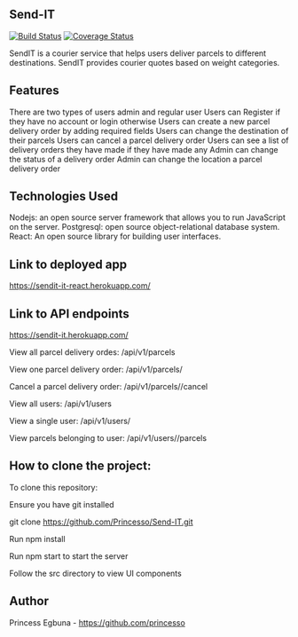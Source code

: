 ## Send-IT
[![Build Status](https://travis-ci.org/Princesso/SendIT-React.svg?branch=master)](https://travis-ci.org/Princesso/SendIT-React)
[![Coverage Status](https://coveralls.io/repos/github/Princesso/SendIT-React/badge.svg?branch=chore-fixes)](https://coveralls.io/github/Princesso/SendIT-React?branch=chore-fixes)


SendIT is a courier service that helps users deliver parcels to different destinations. SendIT provides courier quotes based on weight categories.

## Features
There are two types of users admin and regular user
Users can Register if they have no account or login otherwise
Users can create a new parcel delivery order by adding required fields
Users can change the destination of their parcels
Users can cancel a parcel delivery order
Users can see a list of delivery orders they have made if they have made any
Admin can change the status of a delivery order
Admin can change the location a parcel delivery order

## Technologies Used

Nodejs: an open source server framework that allows you to run JavaScript on the server.
Postgresql: open source object-relational database system.
React: An open source library for building user interfaces.

## Link to deployed app

https://sendit-it-react.herokuapp.com/

## Link to API endpoints
https://sendit-it.herokuapp.com/

View all parcel delivery ordes: /api/v1/parcels

View one parcel delivery order: /api/v1/parcels/

Cancel a parcel delivery order: /api/v1/parcels//cancel

View all users: /api/v1/users

View a single user: /api/v1/users/

View parcels belonging to user: /api/v1/users//parcels

## How to clone the project:

To clone this repository:

Ensure you have git installed

git clone https://github.com/Princesso/Send-IT.git

Run npm install

Run npm start to start the server

Follow the src directory to view UI components

## Author

Princess Egbuna - https://github.com/princesso
